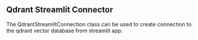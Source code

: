 ## Qdrant Streamlit Connector

The QdrantStreamlitConnection class can be used to create connection to the qdrant vector database from streamlit app.
